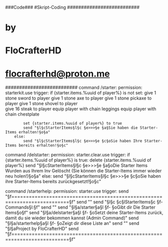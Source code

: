 ###Code###
#Skript-Coding
##########################
#           by           #
#      FloCrafterHD      #
# flocrafterhd@proton.me #
##########################
command /starter:
    permission: starterkit.use
    trigger:
        if {starter.items.%uuid of player%} is not set:
            give 1 stone sword to player
            give 1 stone axe to player
            give 1 stone pickaxe to player
            give 1 stone shovel to player            
            give 16 steak to player
            equip player with chain leggings
            equip player with chain chestplate
            
            set {starter.items.%uuid of player%} to true
            send "§l§cStarterItems§l§c §e>>>§e §a§Sie haben die Starter-Items erhalten!§o§a"   
        else:
            send "§l§cStarterItems§l§c §e>>>§e §c§oSie haben Ihre Starter-Items bereits erhalten!§o§c"

command /delstarter:
    permission: starter.clear.use
    trigger:
        if {starter.items.%uuid of player%} is true:
            delete {starter.items.%uuid of player%}
            send "§l§cStarterItems§l§c §e>>>§e §a§oDie Starter Items Wurden aus Ihrem Inv Gelöscht (Sie können die Starter-Items immer wieder neu holen!)§o§a"
        else:
            send "§l§cStarterItems§l§c §e>>>§e §c§oSie haben ihre Starter-Items bereits zurückgesetzt!§o§c"

command /starterhelp:
    permission: starter.use
    trigger:
        send "§f==========================================================================§f"
        send ""
        send "§l§c                        §c§lStarterItems§c §f- Commands§l:§f"
        send ""
        send "§l§a/starter§a§l §f- §oGibt dir Die Starter Items§o§f"
        send "§l§a/delstarter§a§l §f- §oSetzt deine Starter-Items zurück, damit du sie wieder bekommen kannst (Admin Command)"
        send "§l§a/starterhelp§a§l §f- §oZeigt dir diese Liste an"
        send ""
        send "§l§aProject by FloCrafterHD"
        send "§f==========================================================================§f"
